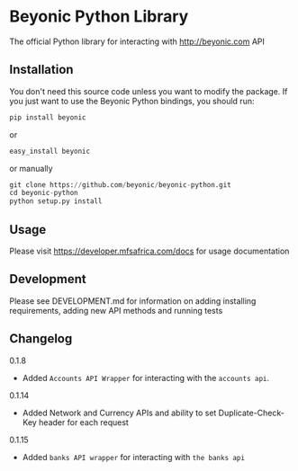 # Beyonic Python Library

The official Python library for interacting with http://beyonic.com API

## Installation

You don't need this source code unless you want to modify the package. If you just want to use the Beyonic Python bindings, you should run:

```python
pip install beyonic
```

or

```python
easy_install beyonic
```

or manually

```python
git clone https://github.com/beyonic/beyonic-python.git
cd beyonic-python
python setup.py install
```

## Usage

Please visit https://developer.mfsafrica.com/docs for usage documentation

## Development

Please see DEVELOPMENT.md for information on adding installing requirements, adding new API methods and running tests

## Changelog

0.1.8
- Added `Accounts API Wrapper` for interacting with the `accounts api`.

0.1.14
- Added Network and Currency APIs and ability to set Duplicate-Check-Key header for each request

0.1.15
- Added `banks API wrapper` for interacting with `the banks api`

